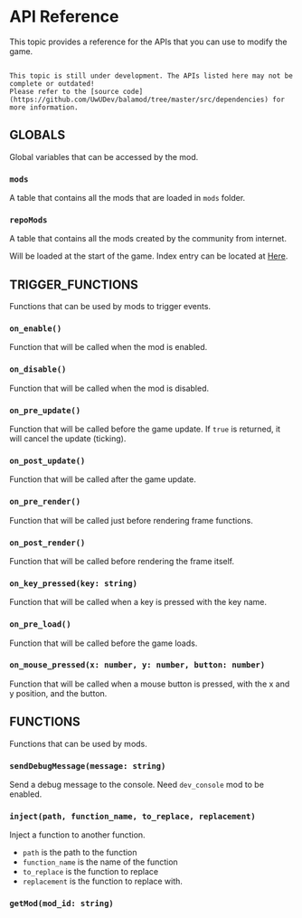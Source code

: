 # API Reference

<!-- toc -->

This topic provides a reference for the APIs that you can use to modify the game.

~~~admonish warning

This topic is still under development. The APIs listed here may not be complete or outdated!
Please refer to the [source code](https://github.com/UwUDev/balamod/tree/master/src/dependencies) for more information.

~~~

## GLOBALS

Global variables that can be accessed by the mod.

### `mods`

A table that contains all the mods that are loaded in `mods` folder.

### `repoMods`

A table that contains all the mods created by the community from internet.

Will be loaded at the start of the game. Index entry can be located at [Here](https://github.com/UwUDev/balamod/blob/master/repos.index).

## TRIGGER_FUNCTIONS

Functions that can be used by mods to trigger events.

### `on_enable()`

Function that will be called when the mod is enabled.

### `on_disable()`

Function that will be called when the mod is disabled.

### `on_pre_update()`

Function that will be called before the game update. If `true` is returned, it will cancel the update (ticking).

### `on_post_update()`

Function that will be called after the game update.

### `on_pre_render()`

Function that will be called just before rendering frame functions.

### `on_post_render()`

Function that will be called before rendering the frame itself.

### `on_key_pressed(key: string)`

Function that will be called when a key is pressed with the key name.

### `on_pre_load()`

Function that will be called before the game loads.

### `on_mouse_pressed(x: number, y: number, button: number)`

Function that will be called when a mouse button is pressed, with the x and y position, and the button.


## FUNCTIONS

Functions that can be used by mods.

### `sendDebugMessage(message: string)`

Send a debug message to the console. Need `dev_console` mod to be enabled.

### `inject(path, function_name, to_replace, replacement)`

Inject a function to another function.

- `path` is the path to the function
- `function_name` is the name of the function
- `to_replace` is the function to replace
- `replacement` is the function to replace with.

### `getMod(mod_id: string)`
